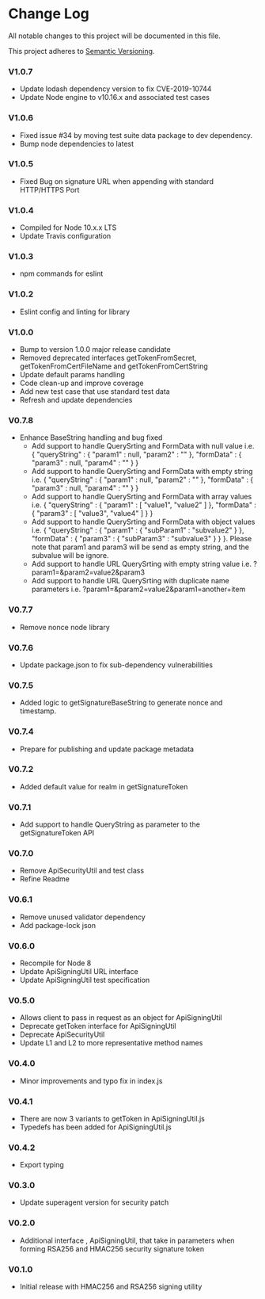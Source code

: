 # Change Log

All notable changes to this project will be documented in this file.

This project adheres to [Semantic Versioning](http://semver.org/).

### V1.0.7

- Update lodash dependency version to fix CVE-2019-10744
- Update Node engine to v10.16.x and associated test cases

### V1.0.6

- Fixed issue #34 by moving test suite data package to dev dependency.
- Bump node dependencies to latest

### V1.0.5

- Fixed Bug on signature URL when appending with standard HTTP/HTTPS Port

### V1.0.4

- Compiled for Node 10.x.x LTS
- Update Travis configuration

### V1.0.3

- npm commands for eslint

### V1.0.2

- Eslint config and linting for library

### V1.0.0

- Bump to version 1.0.0 major release candidate
- Removed deprecated interfaces getTokenFromSecret, getTokenFromCertFileName and getTokenFromCertString
- Update default params handling
- Code clean-up and improve coverage
- Add new test case that use standard test data
- Refresh and update dependencies

### V0.7.8

- Enhance BaseString handling and bug fixed
  - Add support to handle QuerySrting and FormData with null value i.e. { "queryString" : { "param1" : null, "param2" : "" }, "formData" : { "param3" : null, "param4" : "" } }
  - Add support to handle QuerySrting and FormData with empty string i.e. { "queryString" : { "param1" : null, "param2" : "" }, "formData" : { "param3" : null, "param4" : "" } }
  - Add support to handle QuerySrting and FormData with array values i.e. { "queryString" : { "param1" : [ "value1", "value2" ] }, "formData" : { "param3" : [ "value3", "value4" ] } }
  - Add support to handle QuerySrting and FormData with object values i.e. { "queryString" : { "param1" : { "subParam1" : "subvalue2" } }, "formData" : { "param3" : { "subParam3" : "subvalue3" } } }. Please note that param1 and param3 will be send as empty string, and the subvalue will be ignore.
  - Add support to handle URL QuerySrting with empty string value i.e. ?param1=&param2=value2&param3
  - Add support to handle URL QuerySrting with duplicate name parameters i.e. ?param1=&param2=value2&param1=another+item

### V0.7.7

- Remove nonce node library

### V0.7.6

- Update package.json to fix sub-dependency vulnerabilities

### V0.7.5

- Added logic to getSignatureBaseString to generate nonce and timestamp.

### V0.7.4

- Prepare for publishing and update package metadata

### V0.7.2

- Added default value for realm in getSignatureToken

### V0.7.1

- Add support to handle QueryString as parameter to the getSignatureToken API

### V0.7.0

- Remove ApiSecurityUtil and test class
- Refine Readme

### V0.6.1

- Remove unused validator dependency
- Add package-lock json

### V0.6.0

- Recompile for Node 8
- Update ApiSigningUtil URL interface
- Update ApiSigningUtil test specification

### V0.5.0

- Allows client to pass in request as an object for ApiSigningUtil
- Deprecate getToken interface for ApiSigningUtil
- Deprecate ApiSecurityUtil
- Update L1 and L2 to more representative method names

### V0.4.0

- Minor improvements and typo fix in index.js

### V0.4.1

- There are now 3 variants to getToken in ApiSigningUtil.js
- Typedefs has been added for ApiSigningUtil.js

### V0.4.2

- Export typing

### V0.3.0

- Update superagent version for security patch

### V0.2.0

- Additional interface , ApiSigningUtil, that take in parameters when forming RSA256 and HMAC256 security signature token

### V0.1.0

- Initial release with HMAC256 and RSA256 signing utility
